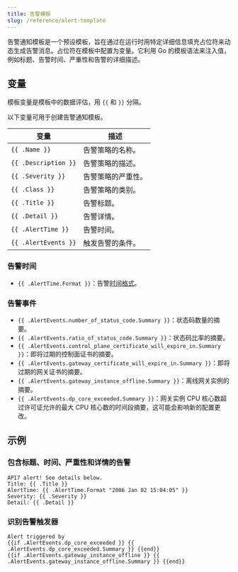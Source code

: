 ```yaml
---
title: 告警模板
slug: /reference/alert-template
---
```


告警通知模板是一个预设模板，旨在通过在运行时用特定详细信息填充占位符来动态生成告警消息。占位符在模板中配置为变量。它利用 Go 的模板语法来注入值，例如标题、告警时间、严重性和告警的详细描述。

## 变量

模板变量是模板中的数据评估，用 `{{` 和 `}}` 分隔。

以下变量可用于创建告警通知模板。

| **变量**         | **描述**                  |
|----------------------|----------------------------------|
| `{{ .Name }}`        | 告警策略的名称。        |
| `{{ .Description }}` | 告警策略的描述。 |
| `{{ .Severity }}`    | 告警策略的严重性。    |
| `{{ .Class }}`       | 告警策略的类别。       |
| `{{ .Title }}`       | 告警标题。                     |
| `{{ .Detail }}`      | 告警详情。                    |
| `{{ .AlertTime }}`   | 告警时间。               |
| `{{ .AlertEvents }}` | 触发告警的条件。 |

### 告警时间

* `{{ .AlertTime.Format }}`：告警[时间格式](https://go.dev/src/time/format.go)。

### 告警事件

* `{{ .AlertEvents.number_of_status_code.Summary }}`：状态码数量的摘要。
* `{{ .AlertEvents.ratio_of_status_code.Summary }}`：状态码比率的摘要。
* `{{ .AlertEvents.control_plane_certificate_will_expire_in.Summary }}`：即将过期的控制面证书的摘要。
* `{{ .AlertEvents.gateway_certificate_will_expire_in.Summary }}`：即将过期的网关证书的摘要。
* `{{ .AlertEvents.gateway_instance_offline.Summary }}`：离线网关实例的摘要。
* `{{ .AlertEvents.dp_core_exceeded.Summary }}`：网关实例 CPU 核心数超过许可证允许的最大 CPU 核心数的时间段摘要，这可能会影响新的配置更改。

## 示例

### 包含标题、时间、严重性和详情的告警

```text
API7 alert! See details below.
Title: {{ .Title }} 
AlertTime: {{ .AlertTime.Format "2006 Jan 02 15:04:05" }} 
Severity: {{ .Severity }} 
Detail: {{ .Detail }}
```

### 识别告警触发器

```text
Alert triggered by
{{if .AlertEvents.dp_core_exceeded }} {{ .AlertEvents.dp_core_exceeded.Summary }} {{end}}
{{if .AlertEvents.gateway_instance_offline }} {{ .AlertEvents.gateway_instance_offline.Summary }} {{end}}
```
